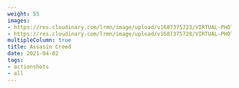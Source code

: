```yaml
---
weight: 55
images:
- https://res.cloudinary.com/lrmn/image/upload/v1687375723/VIRTUAL-PHOTOGRAPHY/assasincreed/assasincreed_10_du492x.png
- https://res.cloudinary.com/lrmn/image/upload/v1687375728/VIRTUAL-PHOTOGRAPHY/assasincreed/assasincreed_3_cwvanv.png
multipleColumn: true
title: Assasin Creed
date: 2021-04-02
tags:
- actionshots
- all
---
```

